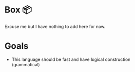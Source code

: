 # Box 📦
Excuse me but I have nothing to add here for now.

# Goals
- This language should be fast and have logical construction (grammatical)